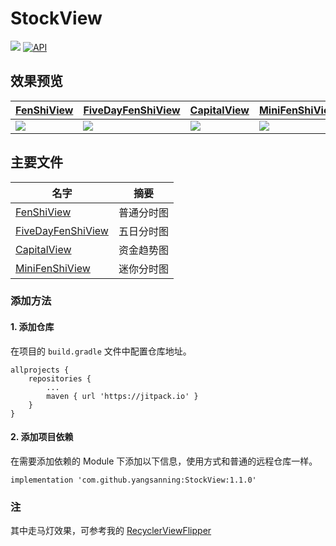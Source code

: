 # StockView
[![](https://jitpack.io/v/yangsanning/StockView.svg)](https://jitpack.io/#yangsanning/StockView)
[![API](https://img.shields.io/badge/API-19%2B-orange.svg?style=flat)](https://android-arsenal.com/api?level=19)

## 效果预览

| [FenShiView] | [FiveDayFenShiView] | [CapitalView] | [MiniFenShiView] |
| ------------ | ------------- | ---------------- | ------------------- |
| <img src="images/fenshiview.gif"/> | <img src="images/fivedayfenshiview.gif"/> | <img src="images/capitalview.gif"/> | <img src="images/minifenshiview.gif"/> |

## 主要文件
| 名字             | 摘要           |
| ---------------- | -------------- |
| [FenShiView] | 普通分时图  |
| [FiveDayFenShiView] | 五日分时图  |
| [CapitalView] | 资金趋势图  |
| [MiniFenShiView] | 迷你分时图  |


### 添加方法

#### 1. 添加仓库

在项目的 `build.gradle` 文件中配置仓库地址。

```android
allprojects {
	repositories {
		...
		maven { url 'https://jitpack.io' }
	}
}
```

#### 2. 添加项目依赖

在需要添加依赖的 Module 下添加以下信息，使用方式和普通的远程仓库一样。

```android
implementation 'com.github.yangsanning:StockView:1.1.0'
```

### 注
其中走马灯效果，可参考我的 [RecyclerViewFlipper]

[FenShiView]:https://github.com/yangsanning/StockView/blob/master/FenShiView.md
[FiveDayFenShiView]:https://github.com/yangsanning/StockView/blob/master/FiveDayFenShiView.md
[CapitalView]:https://github.com/yangsanning/StockView/blob/master/CapitalView.md
[MiniFenShiView]:https://github.com/yangsanning/StockView/blob/master/MiniFenShiView.md
[RecyclerViewFlipper]:https://github.com/yangsanning/RecyclerViewFlipper
